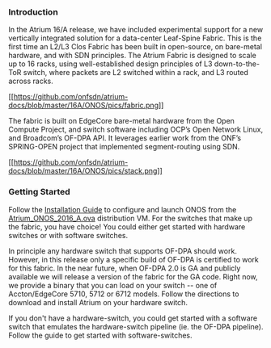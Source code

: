 ### Introduction

In the Atrium 16/A release, we have included experimental support for a new vertically integrated solution for a data-center Leaf-Spine Fabric. This is the first time an L2/L3 Clos Fabric has been built in open-source, on bare-metal hardware, and with SDN principles. The Atrium Fabric is designed to scale up to 16 racks, using well-established design principles of L3 down-to-the-ToR switch, where packets are L2 switched within a rack, and L3 routed across racks. 

[[https://github.com/onfsdn/atrium-docs/blob/master/16A/ONOS/pics/fabric.png]]

The fabric is built on EdgeCore bare-metal hardware from the Open Compute Project, and switch software including OCP’s Open Network Linux, and Broadcom’s OF-DPA API. It leverages earlier work from the ONF’s SPRING-OPEN project that implemented segment-routing using SDN. 

[[https://github.com/onfsdn/atrium-docs/blob/master/16A/ONOS/pics/stack.png]]


### Getting Started

Follow the [Installation Guide](https://github.com/onfsdn/atrium-docs/wiki/Installation-Guide-ONOS-Based-Fabric-16A) to configure and launch ONOS from the [Atrium_ONOS_2016_A.ova](https://github.com/onfsdn/atrium-docs/wiki) distribution VM.
For the switches that make up the fabric, you have choice! You could either get started with hardware switches or with software switches. 

In principle any hardware switch that supports OF-DPA should work. However, in this release only a specific build of OF-DPA is certified to work for this fabric. In the near future, when OF-DPA 2.0 is GA and publicly available we will release a version of the fabric for the GA code. Right now, we provide a binary that you can load on your switch -- one of Accton/EdgeCore 5710, 5712 or 6712 models. Follow the directions to download and install Atrium on your hardware switch.

If you don't have a hardware-switch, you could get started with a software switch that emulates the hardware-switch pipeline (ie. the OF-DPA pipeline). Follow the guide to get started with software-switches.



